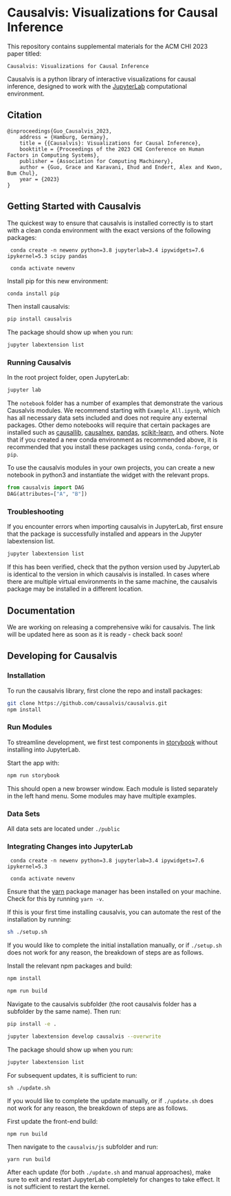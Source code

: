 # Causalvis: Visualizations for Causal Inference

This repository contains supplemental materials for the ACM CHI 2023 paper titled: 

`Causalvis: Visualizations for Causal Inference`

Causalvis is a python library of interactive visualizations for causal inference, designed to work with the [JupyterLab](https://jupyterlab.readthedocs.io/en/stable/getting_started/overview.html) computational environment.

## Citation

```
@inproceedings{Guo_Causalvis_2023,
	address = {Hamburg, Germany},
	title = {{Causalvis}: Visualizations for Causal Inference},
	booktitle = {Proceedings of the 2023 CHI Conference on Human Factors in Computing Systems},
	publisher = {Association for Computing Machinery},
	author = {Guo, Grace and Karavani, Ehud and Endert, Alex and Kwon, Bum Chul},
	year = {2023}
}
```

## Getting Started with Causalvis

The quickest way to ensure that causalvis is installed correctly is to start with a clean conda environment with the exact versions of the following packages:

```
 conda create -n newenv python=3.8 jupyterlab=3.4 ipywidgets=7.6 ipykernel=5.3 scipy pandas

 conda activate newenv
```

Install pip for this new environment:

```bash
conda install pip
```

Then install causalvis:

```bash
pip install causalvis
```

The package should show up when you run:

``` bash
jupyter labextension list
```

### Running Causalvis

In the root project folder, open JupyterLab:

```bash
jupyter lab
```

The `notebook` folder has a number of examples that demonstrate the various Causalvis modules.
We recommend starting with `Example_All.ipynb`, which has all necessary data sets included and does not require any external packages.
Other demo notebooks will require that certain packages are installed such as [causallib](https://github.com/BiomedSciAI/causallib), [causalnex](https://causalnex.readthedocs.io/en/latest/), [pandas](https://pandas.pydata.org/docs/getting_started/install.html), [scikit-learn](https://scikit-learn.org/stable/install.html), and others.
Note that if you created a new conda environment as recommended above, it is recommended that you install these packages using `conda`, `conda-forge`, or `pip`.	

To use the causalvis modules in your own projects, you can create a new notebook in python3 and instantiate the widget with the relevant props.

```py
from causalvis import DAG
DAG(attributes=["A", "B"])
```

### Troubleshooting

If you encounter errors when importing causalvis in JupyterLab, first ensure that the package is successfully installed and appears in the Jupyter labextension list.

```bash
jupyter labextension list
```

If this has been verified, check that the python version used by JupyterLab is identical to the version in which causalvis is installed. In cases where there are multiple virtual environments in the same machine, the causalvis package may be installed in a different location.

## Documentation

We are working on releasing a comprehensive wiki for causalvis. The link will be updated here as soon as it is ready - check back soon!

## Developing for Causalvis

### Installation

To run the causalvis library, first clone the repo and install packages:

```bash
git clone https://github.com/causalvis/causalvis.git
npm install
```

### Run Modules

To streamline development, we first test components in [storybook](https://storybook.js.org/docs/react/get-started/install) without installing into JupyterLab.

Start the app with:

```bash
npm run storybook
```

This should open a new browser window. Each module is listed separately in the left hand menu. Some modules may have multiple examples.

### Data Sets

All data sets are located under `./public`

### Integrating Changes into JupyterLab

```
 conda create -n newenv python=3.8 jupyterlab=3.4 ipywidgets=7.6 ipykernel=5.3

 conda activate newenv
```

Ensure that the [yarn](https://classic.yarnpkg.com/lang/en/docs/install/#mac-stable) package manager has been installed on your machine.
Check for this by running `yarn -v`.

If this is your first time installing causalvis, you can automate the rest of the installation by running:

``` bash
sh ./setup.sh
```

If you would like to complete the initial installation manually, or if `./setup.sh` does not work for any reason, the breakdown of steps are as follows.

Install the relevant npm packages and build:

``` bash
npm install

npm run build
```

Navigate to the causalvis subfolder (the root causalvis folder has a subfolder by the same name). Then run:

``` bash
pip install -e .

jupyter labextension develop causalvis --overwrite
```

The package should show up when you run:

``` bash
jupyter labextension list
```

For subsequent updates, it is sufficient to run:

```
sh ./update.sh
```

If you would like to complete the update manually, or if `./update.sh` does not work for any reason, the breakdown of steps are as follows.

First update the front-end build:

```
npm run build
```

Then navigate to the `causalvis/js` subfolder and run:

```
yarn run build
```

After each update (for both `./update.sh` and manual approaches), make sure to exit and restart JupyterLab completely for changes to take effect. It is not sufficient to restart the kernel.
